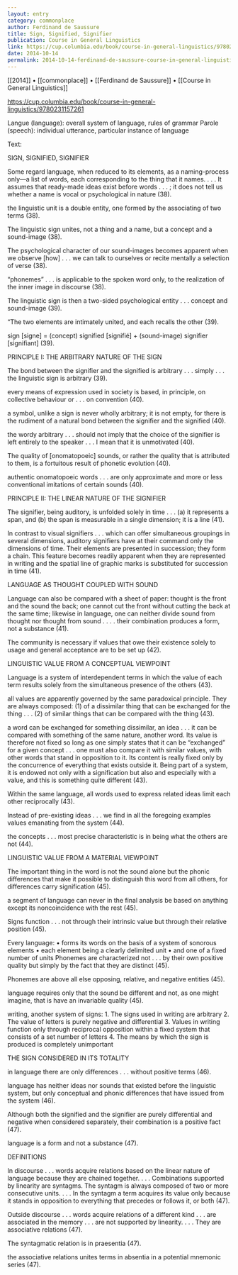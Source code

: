```yaml
---
layout: entry
category: commonplace
author: Ferdinand de Saussure
title: Sign, Signified, Signifier
publication: Course in General Linguistics
link: https://cup.columbia.edu/book/course-in-general-linguistics/9780231157261
date: 2014-10-14
permalink: 2014-10-14-ferdinand-de-saussure-course-in-general-linguistics
---
```


[[2014]] • [[commonplace]] • [[Ferdinand de Saussure]] • [[Course in General Linguistics]]

https://cup.columbia.edu/book/course-in-general-linguistics/9780231157261

Langue (language): overall system of language, rules of grammar
Parole (speech): individual utterance, particular instance of language




Text:


SIGN, SIGNIFIED, SIGNIFIER


Some regard language, when reduced to its elements, as a naming-process only—a list of words, each corresponding to the thing that it names. . . . It assumes that ready-made ideas exist before words . . . ; it does not tell us whether a name is vocal or psychological in nature (38).


the linguistic unit is a double entity, one formed by the associating of two terms (38).


The linguistic sign unites, not a thing and a name, but a concept and a sound-image (38).


The psychological character of our sound-images becomes apparent when we observe [how] . . . we can talk to ourselves or recite mentally a selection of verse (38).


“phonemes” . . . is applicable to the spoken word only, to the realization of the inner image in discourse (38).


The linguistic sign is then a two-sided psychological entity . . . concept and sound-image (39).


“The two elements are intimately united, and each recalls the other (39).




sign [signe] = (concept) signified [signifié] + (sound-image) signifier [signifiant] (39).




PRINCIPLE I: THE ARBITRARY NATURE OF THE SIGN


The bond between the signifier and the signified is arbitrary . . . simply . . . the linguistic sign is arbitrary (39).


every means of expression used in society is based, in principle, on collective behaviour or . . . on convention (40).


a symbol, unlike a sign is never wholly arbitrary; it is not empty, for there is the rudiment of a natural bond between the signifier and the signified (40).


the wordy arbitrary . . . should not imply that the choice of the signifier is left entirely to the speaker . . . I mean that it is unmotivated (40).


The quality of [onomatopoeic] sounds, or rather the quality that is attributed to them, is a fortuitous result of phonetic evolution (40).


authentic onomatopoeic words . . . are only approximate and more or less conventional imitations of certain sounds (40).




PRINCIPLE II: THE LINEAR NATURE OF THE SIGNIFIER


The signifier, being auditory, is unfolded solely in time . . . (a) it represents a span, and (b) the span is measurable in a single dimension; it is a line (41).


In contrast to visual signifiers . . . which can offer simultaneous groupings in several dimensions, auditory signifiers have at their command only the dimensions of time. Their elements are presented in succession; they form a chain. This feature becomes readily apparent when they are represented in writing and the spatial line of graphic marks is substituted for succession in time (41).




LANGUAGE AS THOUGHT COUPLED WITH SOUND


Language can also be compared with a sheet of paper: thought is the front and the sound the back; one cannot cut the front without cutting the back at the same time; likewise in language, one can neither divide sound from thought nor thought from sound . . . . their combination produces a form, not a substance (41).


The community is necessary if values that owe their existence solely to usage and general acceptance are to be set up (42).




LINGUISTIC VALUE FROM A CONCEPTUAL VIEWPOINT


Language is a system of interdependent terms in which the value of each term results solely from the simultaneous presence of the others (43).


all values are apparently governed by the same paradoxical principle. They are always composed: (1) of a dissimilar thing that can be exchanged for the thing . . . (2) of similar things that can be compared with the thing (43).


a word can be exchanged for something dissimilar, an idea . . . it can be compared with something of the same nature, another word. Its value is therefore not fixed so long as one simply states that it can be “exchanged” for a given concept . . . one must also compare it with similar values, with other words that stand in opposition to it. Its content is really fixed only by the concurrence of everything that exists outside it. Being part of a system, it is endowed not only with a signification but also and especially with a value, and this is something quite different (43).


Within the same language, all words used to express related ideas limit each other reciprocally (43).


Instead of pre-existing ideas . . . we find in all the foregoing examples values emanating from the system (44).


the concepts . . . most precise characteristic is in being what the others are not (44).




LINGUISTIC VALUE FROM A MATERIAL VIEWPOINT


The important thing in the word is not the sound alone but the phonic differences that make it possible to distinguish this word from all others, for differences carry signification (45).


a segment of language can never in the final analysis be based on anything except its noncoincidence with the rest (45).


Signs function . . . not through their intrinsic value but through their relative position (45).


Every language:
	• forms its words on the basis of a system of sonorous elements
	• each element being a clearly delimited unit
	• and one of a fixed number of units
Phonemes are characterized not . . . by their own positive quality but simply by the fact that they are distinct (45).


Phonemes are above all else opposing, relative, and negative entities (45).


language requires only that the sound be different and not, as one might imagine, that is have an invariable quality (45).


writing, another system of signs:
	1. The signs used in writing are arbitrary
	2. The value of letters is purely negative and differential
	3. Values in writing function only through reciprocal opposition within a fixed system that consists of a set number of letters
	4. The means by which the sign is produced is completely unimportant


THE SIGN CONSIDERED IN ITS TOTALITY


in language there are only differences . . . without positive terms (46).


language has neither ideas nor sounds that existed before the linguistic system, but only conceptual and phonic differences that have issued from the system (46).


Although both the signified and the signifier are purely differential and negative when considered separately, their combination is a positive fact (47).


language is a form and not a substance (47).




DEFINITIONS


In discourse . . . words acquire relations based on the linear nature of language because they are chained together. . . . Combinations supported by linearity are syntagms. The syntagm is always composed of two or more consecutive units. . . . In the syntagm a term acquires its value only because it stands in opposition to everything that precedes or follows it, or both (47).


Outside discourse . . . words acquire relations of a different kind . . . are associated in the memory . . . are not supported by linearity. . . . They are associative relations (47).


The syntagmatic relation is in praesentia (47).


the associative relations unites terms in absentia in a potential mnemonic series (47).
